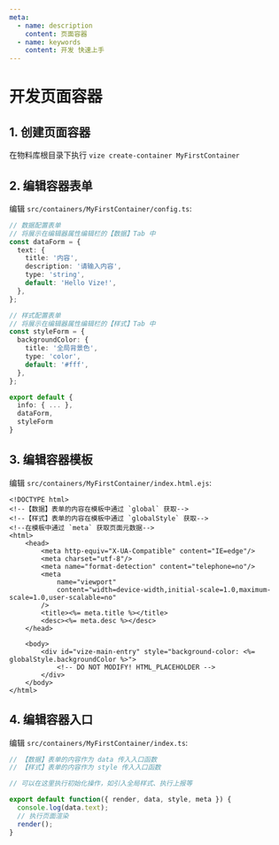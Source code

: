 ```yaml
---
meta:
  - name: description
    content: 页面容器
  - name: keywords
    content: 开发 快速上手
---
```


# 开发页面容器

## 1. 创建页面容器

在物料库根目录下执行 `vize create-container MyFirstContainer`

## 2. 编辑容器表单

编辑 `src/containers/MyFirstContainer/config.ts`:

```ts
// 数据配置表单
// 将展示在编辑器属性编辑栏的【数据】Tab 中
const dataForm = {
  text: {
    title: '内容',
    description: '请输入内容',
    type: 'string',
    default: 'Hello Vize!',
  },
};

// 样式配置表单
// 将展示在编辑器属性编辑栏的【样式】Tab 中
const styleForm = {
  backgroundColor: {
    title: '全局背景色',
    type: 'color',
    default: '#fff',
  },
};

export default {
  info: { ... },
  dataForm,
  styleForm
}
```

## 3. 编辑容器模板

编辑 `src/containers/MyFirstContainer/index.html.ejs`:

```ejs
<!DOCTYPE html>
<!--【数据】表单的内容在模板中通过 `global` 获取-->
<!--【样式】表单的内容在模板中通过 `globalStyle` 获取-->
<!--在模板中通过 `meta` 获取页面元数据-->
<html>
    <head>
        <meta http-equiv="X-UA-Compatible" content="IE=edge"/>
        <meta charset="utf-8"/>
        <meta name="format-detection" content="telephone=no"/>
        <meta
            name="viewport"
            content="width=device-width,initial-scale=1.0,maximum-scale=1.0,user-scalable=no"
        />
        <title><%= meta.title %></title>
        <desc><%= meta.desc %></desc>
    </head>

    <body>
        <div id="vize-main-entry" style="background-color: <%= globalStyle.backgroundColor %>">
            <!-- DO NOT MODIFY! HTML_PLACEHOLDER -->
        </div>
    </body>
</html>
```

## 4. 编辑容器入口

编辑 `src/containers/MyFirstContainer/index.ts`:

```ts
// 【数据】表单的内容作为 data 传入入口函数
// 【样式】表单的内容作为 style 传入入口函数

// 可以在这里执行初始化操作，如引入全局样式、执行上报等

export default function({ render, data, style, meta }) {
  console.log(data.text);
  // 执行页面渲染
  render();
}
```

